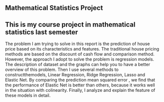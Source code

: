 ## Mathematical Statistics Project
## This is my course project in mathematical statistics last semester
 The problem I am trying to solve in this report is the prediction of house price based on its characteristics and features. The traditional house pricing methods are based on the discount of cash flow and comparison method. However, the approach I adopt to solve the problem is regression models. The description of dataset and the graphs can help you to have a better overview of this problem. Then I use several methods to constructthemodels, Linear Regression, Ridge Regression, Lasso and Elastic Net. By comparing the prediction mean squared error , we find that the performance of Elastic Net is better than others, because it works well in the situation with colinearity. Finally, I analyze and explain the feature of these models in detail. 
